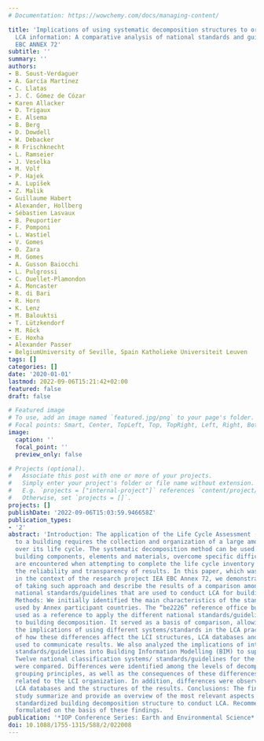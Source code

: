 ```yaml
---
# Documentation: https://wowchemy.com/docs/managing-content/

title: 'Implications of using systematic decomposition structures to organize building
  LCA information: A comparative analysis of national standards and guidelines- IEA
  EBC ANNEX 72'
subtitle: ''
summary: ''
authors:
- B. Soust-Verdaguer
- A. García Martínez
- C. Llatas
- J. C. Gómez de Cózar
- Karen Allacker
- D. Trigaux
- E. Alsema
- B. Berg
- D. Dowdell
- W. Debacker
- R Frischknecht
- L. Ramseier
- J. Veselka
- M. Volf
- P. Hajek
- A. Lupíšek
- Z. Malik
- Guillaume Habert
- Alexander, Hollberg
- Sébastien Lasvaux
- B. Peuportier
- F. Pomponi
- L. Wastiel
- V. Gomes
- O. Zara
- M. Gomes
- A. Gusson Baiocchi
- L. Pulgrossi
- C. Ouellet-Plamondon
- A. Moncaster
- R. di Bari
- R. Horn
- K. Lenz
- M. Balouktsi
- T. Lützkendorf
- M. Röck
- E. Hoxha
- Alexander Passer
- BelgiumUniversity of Seville, Spain Katholieke Universiteit Leuven
tags: []
categories: []
date: '2020-01-01'
lastmod: 2022-09-06T15:21:42+02:00
featured: false
draft: false

# Featured image
# To use, add an image named `featured.jpg/png` to your page's folder.
# Focal points: Smart, Center, TopLeft, Top, TopRight, Left, Right, BottomLeft, Bottom, BottomRight.
image:
  caption: ''
  focal_point: ''
  preview_only: false

# Projects (optional).
#   Associate this post with one or more of your projects.
#   Simply enter your project's folder or file name without extension.
#   E.g. `projects = ["internal-project"]` references `content/project/deep-learning/index.md`.
#   Otherwise, set `projects = []`.
projects: []
publishDate: '2022-09-06T15:03:59.946658Z'
publication_types:
- '2'
abstract: 'Introduction: The application of the Life Cycle Assessment (LCA) technique
  to a building requires the collection and organization of a large amount of data
  over its life cycle. The systematic decomposition method can be used to classify
  building components, elements and materials, overcome specific difficulties that
  are encountered when attempting to complete the life cycle inventory and increase
  the reliability and transparency of results. In this paper, which was developed
  in the context of the research project IEA EBC Annex 72, we demonstrate the implications
  of taking such approach and describe the results of a comparison among different
  national standards/guidelines that are used to conduct LCA for building decomposition.
  Methods: We initially identified the main characteristics of the standards/guidelines
  used by Annex participant countries. The “be2226” reference office building was
  used as a reference to apply the different national standards/guidelines related
  to building decomposition. It served as a basis of comparison, allowing us to identify
  the implications of using different systems/standards in the LCA practice, in terms
  of how these differences affect the LCI structures, LCA databases and the methods
  used to communicate results. We also analyzed the implications of integrating these
  standards/guidelines into Building Information Modelling (BIM) to support LCA. Results:
  Twelve national classification systems/ standards/guidelines for the building decomposition
  were compared. Differences were identified among the levels of decomposition and
  grouping principles, as well as the consequences of these differences that were
  related to the LCI organization. In addition, differences were observed among the
  LCA databases and the structures of the results. Conclusions: The findings of this
  study summarize and provide an overview of the most relevant aspects of using a
  standardized building decomposition structure to conduct LCA. Recommendations are
  formulated on the basis of these findings.  '
publication: '*IOP Conference Series: Earth and Environmental Science*'
doi: 10.1088/1755-1315/588/2/022008
---
```

